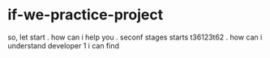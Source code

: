 # if-we-practice-project
so, let start
.
how can i help you
.
seconf stages starts t36123t62
.
how can i understand
developer 1 i can find
